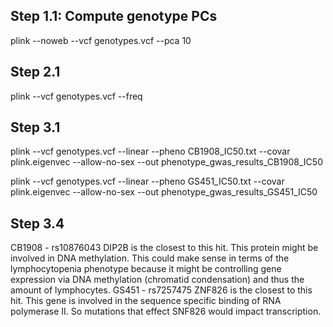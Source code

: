 ## Step 1.1: Compute genotype PCs ##

plink --noweb --vcf genotypes.vcf --pca 10

## Step 2.1 ##
plink --vcf genotypes.vcf --freq 

## Step 3.1 ##
plink --vcf genotypes.vcf --linear --pheno CB1908_IC50.txt --covar plink.eigenvec --allow-no-sex --out phenotype_gwas_results_CB1908_IC50

plink --vcf genotypes.vcf --linear --pheno GS451_IC50.txt --covar plink.eigenvec --allow-no-sex --out phenotype_gwas_results_GS451_IC50

## Step 3.4 ##
CB1908 - rs10876043 DIP2B is the closest to this hit. This protein might be involved in DNA methylation. This could make sense in terms of the lymphocytopenia phenotype because it might be controlling gene expression via DNA methylation (chromatid condensation) and thus the amount of lymphocytes.
GS451 - rs7257475 ZNF826 is the closest to this hit. This gene is involved in the sequence specific binding of RNA polymerase II. So mutations that effect SNF826 would impact transcription.